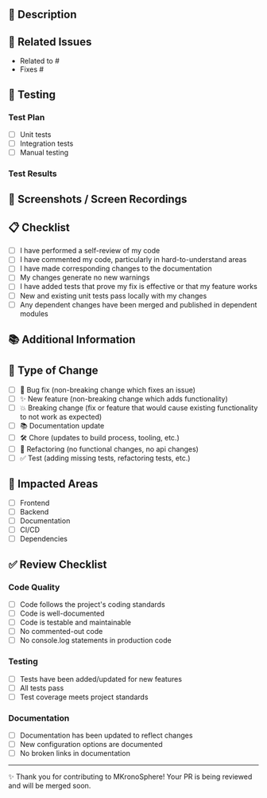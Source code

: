 <!-- Thanks for your contribution to MKronoSphere! Please ensure the following before submitting your PR: -->

## 📝 Description

<!-- Provide a clear and concise description of the changes in this PR -->

## 🔗 Related Issues

<!-- List any related issues here using the GitHub keyword format (e.g., "Closes #123") -->
- Related to #
- Fixes #

## 🧪 Testing

### Test Plan
<!-- Describe how you tested these changes -->
- [ ] Unit tests
- [ ] Integration tests
- [ ] Manual testing

### Test Results
<!-- Provide details of test results, including any test output or screenshots if applicable -->

## 📸 Screenshots / Screen Recordings
<!-- If your changes affect the UI, include before/after screenshots or screen recordings -->

## 📋 Checklist

- [ ] I have performed a self-review of my code
- [ ] I have commented my code, particularly in hard-to-understand areas
- [ ] I have made corresponding changes to the documentation
- [ ] My changes generate no new warnings
- [ ] I have added tests that prove my fix is effective or that my feature works
- [ ] New and existing unit tests pass locally with my changes
- [ ] Any dependent changes have been merged and published in dependent modules

## 📚 Additional Information

<!-- Add any other context about the PR here, such as implementation notes, tradeoffs, etc. -->

## 📝 Type of Change

- [ ] 🐛 Bug fix (non-breaking change which fixes an issue)
- [ ] ✨ New feature (non-breaking change which adds functionality)
- [ ] 💥 Breaking change (fix or feature that would cause existing functionality to not work as expected)
- [ ] 📚 Documentation update
- [ ] 🛠️ Chore (updates to build process, tooling, etc.)
- [ ] 🔧 Refactoring (no functional changes, no api changes)
- [ ] ✅ Test (adding missing tests, refactoring tests, etc.)

## 🎯 Impacted Areas

<!-- Check the areas that are affected by your changes -->
- [ ] Frontend
- [ ] Backend
- [ ] Documentation
- [ ] CI/CD
- [ ] Dependencies

## ✅ Review Checklist

### Code Quality
- [ ] Code follows the project's coding standards
- [ ] Code is well-documented
- [ ] Code is testable and maintainable
- [ ] No commented-out code
- [ ] No console.log statements in production code

### Testing
- [ ] Tests have been added/updated for new features
- [ ] All tests pass
- [ ] Test coverage meets project standards

### Documentation
- [ ] Documentation has been updated to reflect changes
- [ ] New configuration options are documented
- [ ] No broken links in documentation

---

✨ Thank you for contributing to MKronoSphere! Your PR is being reviewed and will be merged soon.
